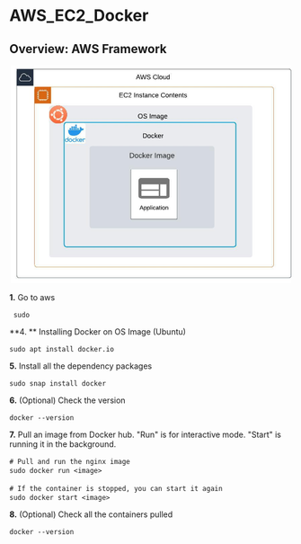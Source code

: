 # AWS_EC2_Docker

## Overview: AWS Framework

<p align="center">
  <img src="https://raw.githubusercontent.com/camillekokoko/AWS_EC2_Docker/main/AWS_framework.jpeg" alt="AWS Framework" width="500">
</p>

**1.** Go to aws
```
 sudo
```

**4. ** Installing Docker on OS Image (Ubuntu)
```
sudo apt install docker.io
```

**5.** Install all the dependency packages 
```
sudo snap install docker
```

**6.** (Optional) Check the version
```
docker --version
```

**7.** Pull an image from Docker hub. "Run" is for interactive mode. "Start" is running it in the background.
```
# Pull and run the nginx image
sudo docker run <image>

# If the container is stopped, you can start it again
sudo docker start <image>
```

**8.** (Optional) Check all the containers pulled
```
docker --version
```
